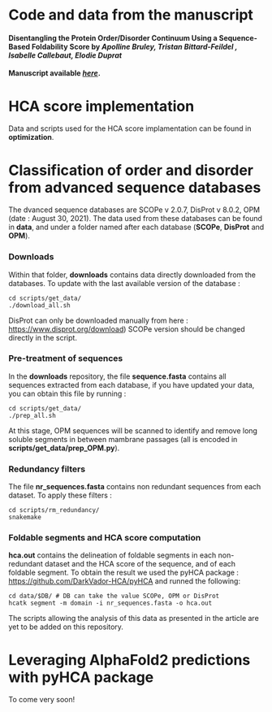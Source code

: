 # Code and data from the manuscript

#### **Disentangling the Protein Order/Disorder Continuum Using a Sequence-Based Foldability Score** by *Apolline Bruley, Tristan Bittard-Feildel ,  Isabelle Callebaut, Elodie Duprat*
**Manuscript available *[here](https://dx.doi.org/10.2139/ssrn.4116299)*.**

# HCA score implementation
Data and scripts used for the HCA score implamentation can be found in **optimization**.

# Classification of order and disorder from advanced sequence databases 
The dvanced sequence databases are SCOPe v 2.0.7, DisProt v 8.0.2, OPM (date : August 30, 2021).
The data used from these databases can be found in **data**, and under a folder named after each database (**SCOPe**, **DisProt** and **OPM**).
### Downloads
Within that folder, **downloads** contains data directly downloaded from the databases. To update with the last available version of the database : 
```
cd scripts/get_data/
./download_all.sh
```
DisProt can only be downloaded manually from here : https://www.disprot.org/download)
SCOPe version should be changed directly in the script.  
### Pre-treatment of sequences
In the **downloads** repository, the file **sequence.fasta** contains all sequences extracted from each database, if you have updated your data, you can obtain this file by running : 
````
cd scripts/get_data/
./prep_all.sh
````
At this stage, OPM sequences will be scanned to identify and remove long soluble segments in between mambrane passages (all is encoded in **scripts/get_data/prep_OPM.py**).
### Redundancy filters
The file **nr_sequences.fasta** contains non redundant sequences from each dataset. To apply these filters : 
````
cd scripts/rm_redundancy/
snakemake
````
### Foldable segments and HCA score computation
**hca.out** contains the delineation of foldable segments in each non-redundant dataset and the HCA score of the sequence, and of each foldable segment. To obtain the result we used the pyHCA package : https://github.com/DarkVador-HCA/pyHCA and runned the following:
```
cd data/$DB/ # DB can take the value SCOPe, OPM or DisProt
hcatk segment -m domain -i nr_sequences.fasta -o hca.out
```
The scripts allowing the analysis of this data as presented in the article are yet to be added on this repository.

# Leveraging AlphaFold2 predictions with pyHCA package
To come very soon!
